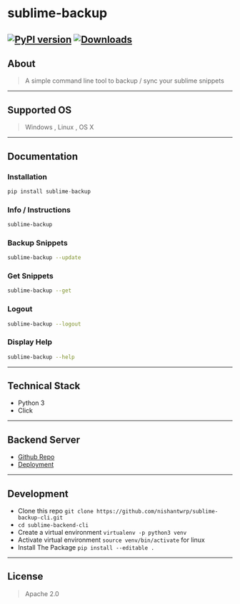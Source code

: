 # sublime-backup
[![PyPI version](https://badge.fury.io/py/sublime-backup.svg)](https://badge.fury.io/py/sublime-backup) [![Downloads](https://pepy.tech/badge/sublime-backup)](https://pepy.tech/project/sublime-backup)
----

## About
> A simple command line tool to backup / sync your sublime snippets

---
## Supported OS
> Windows , Linux , OS X

---
## Documentation

### Installation
```python
pip install sublime-backup
```

### Info / Instructions
```bash
sublime-backup
```

### Backup Snippets
```bash
sublime-backup --update
```

### Get Snippets
```bash
sublime-backup --get
```

### Logout
```bash
sublime-backup --logout
```

### Display Help
```bash
sublime-backup --help
```

----
## Technical Stack
- Python 3
- Click

----
## Backend Server
- [Github Repo](https://github.com/nishantwrp/sublime-backup-backend)
- [Deployment](https://sublime-backup.herokuapp.com/)

----
## Development
- Clone this repo `git clone https://github.com/nishantwrp/sublime-backup-cli.git`
- `cd sublime-backend-cli`
- Create a virtual environment `virtualenv -p python3 venv`
- Activate virtual environment `source venv/bin/activate` for linux
- Install The Package `pip install --editable .`

----
## License
> Apache 2.0
